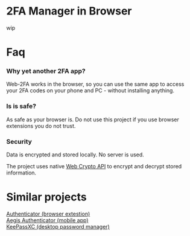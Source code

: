 # 2FA Manager in Browser

wip

# Faq
### Why yet another 2FA app?
Web-2FA works in the browser, so you can use the same app to access your 2FA codes on your phone and PC - without installing anything.

### Is is safe?
As safe as your browser is. Do not use this project if you use browser extensions you do not trust.

### Security

Data is encrypted and stored locally. No server is used.

The project uses native [Web Crypto API](https://developer.mozilla.org/en-US/docs/Web/API/Web_Crypto_API) to encrypt and decrypt stored information.<br/>

# Similar projects

[Authenticator (browser extestion)](https://github.com/Authenticator-Extension/Authenticator)<br/>
[Aegis Authenticator (mobile app)](https://github.com/beemdevelopment/Aegis)<br/>
[KeePassXC (desktop password manager)](https://github.com/keepassxreboot/keepassxc)

<!--

notes:
fuse.js otpauth vue-qrcode-reader
should not be part of main bundle (use lazy-loading)

todo:
inform user about local data storage. make note for user to set up sync with g.cloud.
test qr code support on mobile
test app with all permisions off

fix search on mobile
fix clicking on sidebar when route is active

? Hide tokens during initial render (to avoid flicker with reduced animations setting)
keyboard navigation (& esc to close any dialog)
backup & restore to/from file
Create new token suggestion if no tokens were added
Dran'n'Drop QR code image & config, backup files
ServiceWorker & fully offline usage
data sync with WebRTC
icons specific for issuer
qr scan from screen reader
reconsider usage of vue-qrcode-reader
  It does not allow to use Screen Capture API (idk why it's not supported rn)
  It uses https://github.com/Sec-ant/barcode-detector under the hood, which does all the heavy lifting
remove teleport to appbar
translations?
disable progressbar during dragging
notify user on invalid progressBarStyle setting change
research into using biometrics to unlock vault

remove usage of otpauth completely
add aria attributes to buttons, imgs, etc
icons for accounts
? custom clock & time sync?
? copy code to clipboard on `url/id` open
? Add visual tracking to qr detection

done:
password created notification
steam account support
move otpauth to different lazy chunk
tokens should use single setInterval/setTimeout for each period (minor performance optimization)
handle wrong token secret
fuzzy search
handle wrong password input
handle settings updates:
  passwordKeepAlive
  theme
  progressBarStyle
copy code on click
toggle show password should remember cursor position
DnD
? simple editing on mobile
See if Sortable is better for list reordering
  https://github.com/SortableJS/Sortable
  https://vueuse.org/integrations/useSortable



edge messes up timers even when page is visible. user has to make clicks on page for it not to throttle
this makes animation timings wrong. Also token's code generation can be delayed by up to 1 second
check this
```
var lastRunTime = 0
var expectedTime = 5000
function test() {
  lastRunTime && console.log(Date.now() - lastRunTime - expectedTime)
  lastRunTime = Date.now()
  setTimeout(test, expectedTime)
}
test()
```
the solution currently implemented to remedy this is terrible
I guess microsoft prefers when its users have to suffer




https://developers.google.com/drive/api/quickstart/js

https://developers.google.com/identity/gsi/web/guides/overview

https://github.com/i7N3/google-oauth-gsi
https://github.com/google/google-api-javascript-client
https://github.com/googleapis/google-api-nodejs-client

https://developers.google.com/identity/oauth2/web/guides/overview

https://developers.google.com/identity/protocols/oauth2

https://console.cloud.google.com/apis/credentials?project=proud-archery-437006-q2
https://console.cloud.google.com/cloud-resource-manager

https://developers.google.com/drive/api/quickstart/js
https://cloud.google.com/docs/authentication
https://developers.google.com/drive/api/guides/about-sdk

https://developers.google.com/workspace/guides/get-started !


google.accounts.id.initialize({client_id: '825055757333-eonupdkskpbhvl6d3bnl760lpv9j7et7.apps.googleusercontent.com'})

const client = google.accounts.oauth2.initCodeClient({
  client_id: '825055757333-eonupdkskpbhvl6d3bnl760lpv9j7et7.apps.googleusercontent.com',
  scope: 'https://www.googleapis.com/auth/drive.file',
  ux_mode: 'popup',
  callback: (response) => {
    console.log(response)
  },
});

client.requestCode()


-->

